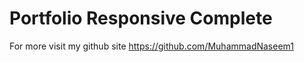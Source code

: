 # Portfolio Responsive Complete

 For more visit my github site https://github.com/MuhammadNaseem1 
